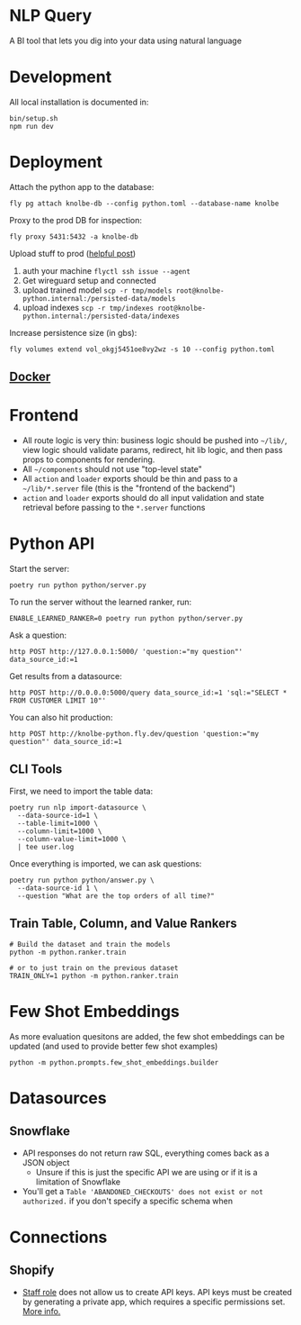 # NLP Query

A BI tool that lets you dig into your data using natural language

# Development

All local installation is documented in:

```shell
bin/setup.sh
npm run dev
```

# Deployment

Attach the python app to the database:

```shell
fly pg attach knolbe-db --config python.toml --database-name knolbe
```

Proxy to the prod DB for inspection:

```shell
fly proxy 5431:5432 -a knolbe-db
```

Upload stuff to prod ([helpful post](https://community.fly.io/t/scp-a-file-into-a-persistent-volume/2729))

1. auth your machine `flyctl ssh issue --agent`
2. Get wireguard setup and connected
3. upload trained model `scp -r tmp/models root@knolbe-python.internal:/persisted-data/models`
4. upload indexes `scp -r tmp/indexes root@knolbe-python.internal:/persisted-data/indexes`

Increase persistence size (in gbs):

```shell
fly volumes extend vol_okgj5451oe8vy2wz -s 10 --config python.toml
```

## [Docker](docker/readme.md)

# Frontend

- All route logic is very thin: business logic should be pushed into `~/lib/`, view logic should validate params, redirect, hit lib logic, and then pass props to components for rendering.
- All `~/components` should not use "top-level state"
- All `action` and `loader` exports should be thin and pass to a `~/lib/*.server` file (this is the "frontend of the backend")
- `action` and `loader` exports should do all input validation and state retrieval before passing to the `*.server` functions

# Python API

Start the server:

```shell
poetry run python python/server.py
```

To run the server without the learned ranker, run:

```shell
ENABLE_LEARNED_RANKER=0 poetry run python python/server.py
```

Ask a question:

```shell
http POST http://127.0.0.1:5000/ 'question:="my question"' data_source_id:=1
```

Get results from a datasource:

```shell
http POST http://0.0.0.0:5000/query data_source_id:=1 'sql:="SELECT * FROM CUSTOMER LIMIT 10"'
```

You can also hit production:

```shell
http POST http://knolbe-python.fly.dev/question 'question:="my question"' data_source_id:=1
```

## CLI Tools

First, we need to import the table data:

```shell
poetry run nlp import-datasource \
  --data-source-id=1 \
  --table-limit=1000 \
  --column-limit=1000 \
  --column-value-limit=1000 \
  | tee user.log
```

Once everything is imported, we can ask questions:

```shell
poetry run python python/answer.py \
  --data-source-id 1 \
  --question "What are the top orders of all time?"
```

## Train Table, Column, and Value Rankers

```
# Build the dataset and train the models
python -m python.ranker.train

# or to just train on the previous dataset
TRAIN_ONLY=1 python -m python.ranker.train
```

# Few Shot Embeddings

As more evaluation quesitons are added, the few shot embeddings can be updated (and used to provide better few shot examples)

```
python -m python.prompts.few_shot_embeddings.builder
```

# Datasources

## Snowflake

- API responses do not return raw SQL, everything comes back as a JSON object
  - Unsure if this is just the specific API we are using or if it is a limitation of Snowflake
- You'll get a `Table 'ABANDONED_CHECKOUTS' does not exist or not authorized.` if you don't specify a specific schema when

# Connections

## Shopify

- [Staff role](https://help.shopify.com/en/manual/your-account/staff-accounts/staff-permissions/staff-permissions-descriptions#apps-and-channels-permissions) does not allow us to create API keys. API keys must be created by generating a private app, which requires a specific permissions set. [More info.](https://help.plytix.com/en/getting-api-credentials-from-your-shopify-store)
